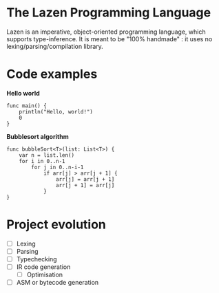# The Lazen Programming Language
Lazen is an imperative, object-oriented programming language, which supports type-inference. It is meant to be "100% handmade" : it uses no lexing/parsing/compilation library.

# Code examples
**Hello world**

    func main() {
    	println("Hello, world!")
    	0
    }

**Bubblesort algorithm**

    func bubbleSort<T>(list: List<T>) {
    	var n = list.len()
    	for i in 0..n-1
    		for j in 0..n-i-1
    			if arr[j] > arr[j + 1] {
    				arr[j] = arr[j + 1]
    				arr[j + 1] = arr[j]
    			}
    }

# Project evolution

 - [ ] Lexing
 - [ ] Parsing
 - [ ] Typechecking
 - [ ] IR code generation
	 - [ ] Optimisation
 - [ ] ASM or bytecode generation
